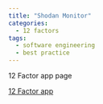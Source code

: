 ```yaml
---
title: "Shodan Monitor"
categories:
  - 12 factors
tags:
  - software engineering
  - best practice
---
```



12 Factor app page

[12 Factor app](https://12factor.net/)




